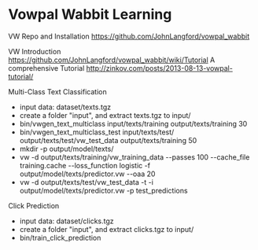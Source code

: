 Vowpal Wabbit Learning
==

VW Repo and Installation
    https://github.com/JohnLangford/vowpal_wabbit

VW Introduction
    https://github.com/JohnLangford/vowpal_wabbit/wiki/Tutorial 
A comprehensive Tutorial
    http://zinkov.com/posts/2013-08-13-vowpal-tutorial/ 

Multi-Class Text Classification
 - input data: dataset/texts.tgz
 - create a folder "input", and extract texts.tgz to input/
 - bin/vwgen_text_multiclass input/texts/training output/texts/training 30
 - bin/vwgen_text_multiclass_test input/texts/test/ output/texts/test/vw_test_data output/texts/training 50
 - mkdir -p output/model/texts/
 - vw -d output/texts/training/vw_training_data --passes 100 --cache_file training.cache --loss_function logistic -f output/model/texts/predictor.vw --oaa 20 
 - vw -d output/texts/test/vw_test_data -t -i output/model/texts/predictor.vw -p test_predictions

Click Prediction
 - input data: dataset/clicks.tgz
 - create a folder "input", and extract clicks.tgz to input/
 - bin/train_click_prediction
